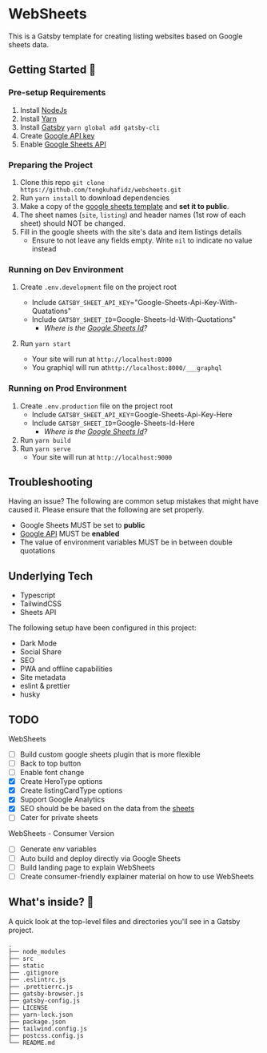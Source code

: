 # WebSheets

This is a Gatsby template for creating listing websites based on Google sheets data.

## Getting Started 🚀

### Pre-setup Requirements

1. Install [NodeJs](https://nodejs.org/en/download/)
2. Install [Yarn](https://classic.yarnpkg.com/en/docs/install/#mac-stable)
3. Install [Gatsby](https://www.gatsbyjs.org/docs/glossary/yarn/) `yarn global add gatsby-cli`
4. Create [Google API key](https://developers.google.com/sheets/api/guides/authorizing#APIKey)
5. Enable [Google Sheets API](https://console.developers.google.com/apis/library/sheets.googleapis.com?project=websheets&folder&organizationId)

### Preparing the Project

1. Clone this repo `git clone https://github.com/tengkuhafidz/websheets.git`
2. Run `yarn install` to download dependencies
3. Make a copy of the [google sheets template](https://docs.google.com/spreadsheets/d/1S-S1dzVsPlbYtYTq_jiXCcVYKf75wFlGxB2fKkdVc7w/edit#gid=1818216905) and **set it to public**.
4. The sheet names (`site`, `listing`) and header names (1st row of each sheet) should NOT be changed.
5. Fill in the google sheets with the site's data and item listings details
   - Ensure to not leave any fields empty. Write `nil` to indicate no value instead

### Running on Dev Environment

1. Create `.env.development` file on the project root

   - Include `GATSBY_SHEET_API_KEY`="Google-Sheets-Api-Key-With-Quatations"
   - Include `GATSBY_SHEET_ID`=Google-Sheets-Id-With-Quotations"
     - _Where is the [Google Sheets Id](https://developers.google.com/sheets/api/guides/concepts#spreadsheet_id)?_

2. Run `yarn start`
   - Your site will run at `http://localhost:8000`
   - You graphiql will run at`http://localhost:8000/___graphql`

### Running on Prod Environment

1. Create `.env.production` file on the project root
   - Include `GATSBY_SHEET_API_KEY`=Google-Sheets-Api-Key-Here
   - Include `GATSBY_SHEET_ID`=Google-Sheets-Id-Here
     - _Where is the [Google Sheets Id](https://developers.google.com/sheets/api/guides/concepts#spreadsheet_id)?_
2. Run `yarn build`
3. Run `yarn serve`
   - Your site will run at `http://localhost:9000`

## Troubleshooting

Having an issue? The following are common setup mistakes that might have caused it. Please ensure that the following are set properly.

- Google Sheets MUST be set to **public**
- [Google API](https://console.developers.google.com/apis/library/sheets.googleapis.com?project=websheets&folder&organizationId) MUST be **enabled**
- The value of environment variables MUST be in between double quotations

## Underlying Tech

- Typescript
- TailwindCSS
- Sheets API

The following setup have been configured in this project:

- Dark Mode
- Social Share
- SEO
- PWA and offline capabilities
- Site metadata
- eslint & prettier
- husky

## TODO

WebSheets

- [ ] Build custom google sheets plugin that is more flexible
- [ ] Back to top button
- [ ] Enable font change
- [x] Create HeroType options
- [x] Create listingCardType options
- [x] Support Google Analytics
- [x] SEO should be be based on the data from the [sheets](https://docs.google.com/spreadsheets/d/1S-S1dzVsPlbYtYTq_jiXCcVYKf75wFlGxB2fKkdVc7w/edit#gid=1818216905)
- [ ] Cater for private sheets

WebSheets - Consumer Version

- [ ] Generate env variables
- [ ] Auto build and deploy directly via Google Sheets
- [ ] Build landing page to explain WebSheets
- [ ] Create consumer-friendly explainer material on how to use WebSheets

## What's inside? 🧐

A quick look at the top-level files and directories you'll see in a Gatsby project.

    .
    ├── node_modules
    ├── src
    ├── static
    ├── .gitignore
    ├── .eslintrc.js
    ├── .prettierrc.js
    ├── gatsby-browser.js
    ├── gatsby-config.js
    ├── LICENSE
    ├── yarn-lock.json
    ├── package.json
    ├── tailwind.config.js
    ├── postcss.config.js
    └── README.md
